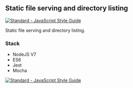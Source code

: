 ## Static file serving and directory listing

[![Standard - JavaScript Style Guide](https://img.shields.io/badge/code%20style-standard-brightgreen.svg)](http://standardjs.com/)

Static file serving and directory listing.

### Stack
- NodeJS V7
- ES6
- Jest
- Mocha

[![Standard - JavaScript Style Guide](https://cdn.rawgit.com/feross/standard/master/badge.svg)](https://github.com/feross/standard)
